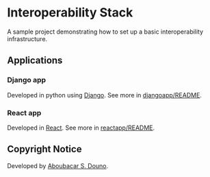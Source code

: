 # Interoperability Stack

A sample project demonstrating how to set up a basic interoperability infrastructure. 

## Applications 

### Django app
Developed in python using [Django](https://www.djangoproject.com/). 
See more in [djangoapp/README](https://github.com/iamquechua/interoperability-stack/blob/dev/backend/README.md).

### React app
Developed in [React](https://react.dev/).
See more in [reactapp/README](https://github.com/iamquechua/interoperability-stack/blob/dev/frontend/README.md).

## Copyright Notice

Developed by [Aboubacar S. Douno](https://github.com/iamquechua/).
